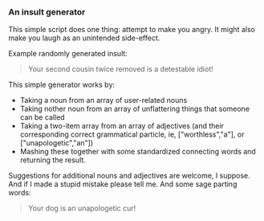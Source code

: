 ### An insult generator

This simple script does one thing: attempt to make you angry. It might also make you laugh as an unintended side-effect.

Example randomly generated insult:
> Your second cousin twice removed is a detestable idiot!

This simple generator works by:
* Taking a noun from an array of user-related nouns
* Taking nother noun from an array of unflattering things that someone can be called
* Taking a two-item array from an array of adjectives (and their corresponding correct grammatical particle, ie, ["worthless","a"], or ["unapologetic","an"])
* Mashing these together with some standardized connecting words and returning the result.

Suggestions for additional nouns and adjectives are welcome, I suppose. And if I made a stupid mistake please tell me. And some sage parting words:

> Your dog is an unapologetic cur!
